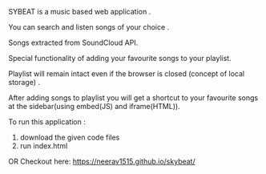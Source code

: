 SYBEAT is a music based web application .

You can search and listen songs of your choice .

Songs extracted from SoundCloud API.

Special functionality of adding your favourite songs to your playlist.

Playlist will remain intact even if the browser is closed (concept of local storage) . 

After adding songs to playlist you will get a shortcut to your favourite songs at the sidebar(using embed(JS) and iframe(HTML)).

To run this application :
 1) download the given code files
 2) run index.html

OR
Checkout here: https://neerav1515.github.io/skybeat/

